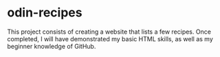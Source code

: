 # odin-recipes
This project consists of creating a website that lists a few recipes. Once completed, I will have demonstrated my basic HTML skills, as well as my beginner knowledge of GitHub.